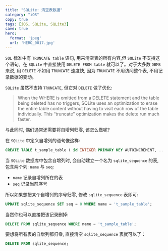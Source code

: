 ```yaml
---
title: "SQLite: 清空表数据"
category: "iOS"
copy: true
tags: [iOS, SQLite, SQLite3]
cave: true
hero:
  format: 'jpeg'
  url: 'HERO_0017.jpg'
---
```

`SQL` 标准中有 `TRUNCATE table` 语句, 用来清空表的所有内容,但 `SQLite` 不支持这个语句。在 `SQLite` 中直接使用 `DELETE FROM table` 就可以了。对于大多数 `DBMS` 来说, 用 `DELETE` 不如用 `TRUNCATE` 速度快, 因为 `TRUNCATE` 不用访问整个表, 不用记录数据的变动。

`SQLite` 虽然不支持 `TRUNCATE`, 但它对 `DELETE` 做了优化:

> When the WHERE is omitted from a DELETE statement and the table being deleted has no triggers, SQLite uses an optimization to erase the entire table content without having to visit each row of the table individually. This “truncate” optimization makes the delete run much faster.

与此同时, 偶们通常还需要将自增列归零, 该怎么做呢?

在 `SQLite` 中定义自增列的语句像这样:

```sql
CREATE TABLE t_sample_table ( id INTEGER PRIMARY KEY AUTOINCREMENT, ... );
```

当 `SQLite` 数据库中包含自增列时, 会自动建立一个名为 `sqlite_sequence` 的表, 包含两个列: `name` 与 `seq`:

* `name` 记录自增列所在的表
* `seq` 记录当前序号

所以如果想把某个自增列的序号归零, 修改 `sqlite_sequence` 表即可:

```sql
UPDATE sqlite_sequence SET seq = 0 WHERE name = 't_sample_table';
```

当然你也可以直接把该记录删掉:

```sql
DELETE FROM sqlite_sequence WHERE name = 't_sample_table';
```

要想将所有表的自增列都归零, 直接清空 `sqlite_sequence` 表就可以了：

```sql
DELETE FROM sqlite_sequence;
```
